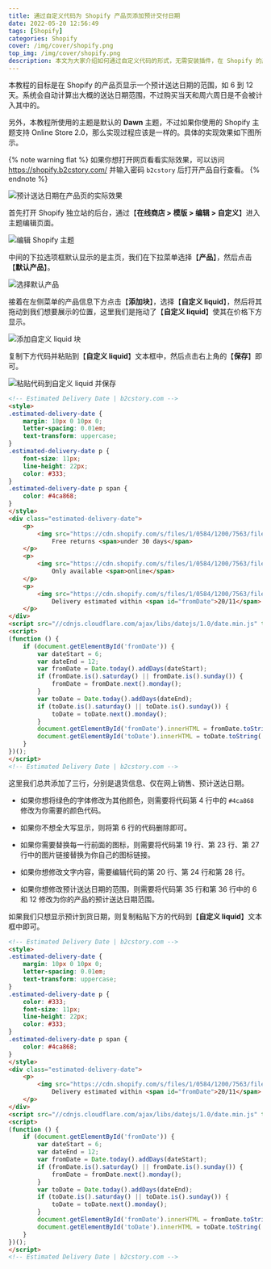 ```yaml
---
title: 通过自定义代码为 Shopify 产品页添加预计交付日期
date: 2022-05-20 12:56:49
tags: [Shopify]
categories: Shopify
cover: /img/cover/shopify.png
top_img: /img/cover/shopify.png
description: 本文为大家介绍如何通过自定义代码的形式，无需安装插件，在 Shopify 的产品页显示预计到货日期。
---
```


本教程的目标是在 Shopify 的产品页显示一个预计送达日期的范围，如 6 到 12 天。系统会自动计算出大概的送达日期范围，不过购买当天和周六周日是不会被计入其中的。

另外，本教程所使用的主题是默认的 **Dawn** 主题，不过如果你使用的 Shopify 主题支持 Online Store 2.0，那么实现过程应该是一样的。具体的实现效果如下图所示。

{% note warning flat %}
如果你想打开网页看看实际效果，可以访问 https://shopify.b2cstory.com/ 并输入密码 `b2cstory` 后打开产品自行查看。
{% endnote %}

![预计送达日期在产品页的实际效果](/display-the-estimated-delivery-date-on-shopify-product-page/final-result-of-estimated-delivery-date.jpg)

首先打开 Shopify 独立站的后台，通过【**在线商店 > 模版 > 编辑 > 自定义**】进入主题编辑页面。

![编辑 Shopify 主题](/display-the-estimated-delivery-date-on-shopify-product-page/shopify-customize-theme.jpg)

中间的下拉选项框默认显示的是主页，我们在下拉菜单选择【**产品**】，然后点击【**默认产品**】。

![选择默认产品](/display-the-estimated-delivery-date-on-shopify-product-page/shopify-edit-product-template.jpg)

接着在左侧菜单的产品信息下方点击【**添加块**】，选择【**自定义 liquid**】，然后将其拖动到我们想要展示的位置，这里我们是拖动了【**自定义 liquid**】使其在价格下方显示。

![添加自定义 liquid 块](/display-the-estimated-delivery-date-on-shopify-product-page/shopify-theme-add-custom-liquid.png)

复制下方代码并粘贴到【**自定义 liquid**】文本框中，然后点击右上角的【**保存**】即可。

![粘贴代码到自定义 liquid 并保存](/display-the-estimated-delivery-date-on-shopify-product-page/paste-codes-and-save.jpg)

```html
<!-- Estimated Delivery Date | b2cstory.com -->
<style>
.estimated-delivery-date {
	margin: 10px 0 10px 0;
	letter-spacing: 0.01em;
	text-transform: uppercase;
}
.estimated-delivery-date p {
	font-size: 11px;
	line-height: 22px;
	color: #333;
}
.estimated-delivery-date p span {
	color: #4ca868;
}
</style>
<div class="estimated-delivery-date">
	<p>
		<img src="https://cdn.shopify.com/s/files/1/0584/1200/7563/files/refund.png?v=1653029463" style="height: 25px; float: left; margin-right: 10px; padding-bottom: 4px;">
            Free returns <span>under 30 days</span>
    </p>
    <p>
        <img src="https://cdn.shopify.com/s/files/1/0584/1200/7563/files/package.png?v=1653029463" style="height: 25px; float: left; margin-right: 10px; padding-bottom: 3px;">
            Only available <span>online</span>
    </p>
    <p>
        <img src="https://cdn.shopify.com/s/files/1/0584/1200/7563/files/truck.png?v=1653029463" style="height: 25px; float: left; margin-right: 10px; padding-bottom: 3px;">
            Delivery estimated within <span id="fromDate">20/11</span> and <span id="toDate">29/11</span>
    </p>
</div>
<script src="//cdnjs.cloudflare.com/ajax/libs/datejs/1.0/date.min.js" type="text/javascript"></script>
<script>
(function () {
    if (document.getElementById('fromDate')) {
        var dateStart = 6;
        var dateEnd = 12;
        var fromDate = Date.today().addDays(dateStart);
        if (fromDate.is().saturday() || fromDate.is().sunday()) {
            fromDate = fromDate.next().monday();
        }
        var toDate = Date.today().addDays(dateEnd);
        if (toDate.is().saturday() || toDate.is().sunday()) {
            toDate = toDate.next().monday();
        }
        document.getElementById('fromDate').innerHTML = fromDate.toString('dd/MM');
        document.getElementById('toDate').innerHTML = toDate.toString('dd/MM');
    }
})();
</script>
<!-- Estimated Delivery Date | b2cstory.com -->
```

这里我们总共添加了三行，分别是退货信息、仅在网上销售、预计送达日期。

- 如果你想将绿色的字体修改为其他颜色，则需要将代码第 4 行中的 `#4ca868` 修改为你需要的颜色代码。
- 如果你不想全大写显示，则将第 6 行的代码删除即可。
- 如果你需要替换每一行前面的图标，则需要将代码第 19 行、第 23 行、第 27 行中的图片链接替换为你自己的图标链接。
- 如果你想修改文字内容，需要编辑代码的第 20 行、第 24 行和第 28 行。

- 如果你想修改预计送达日期的范围，则需要将代码第 35 行和第 36 行中的 6 和 12 修改为你的产品的预计送达日期范围。

如果我们只想显示预计到货日期，则复制粘贴下方的代码到【**自定义 liquid**】文本框中即可。

```html
<!-- Estimated Delivery Date | b2cstory.com -->
<style>
.estimated-delivery-date {
    margin: 10px 0 10px 0;
	letter-spacing: 0.01em;
	text-transform: uppercase;
}
.estimated-delivery-date p {
	color: #333;
	font-size: 11px;
	line-height: 22px;
	color: #333;
}
.estimated-delivery-date p span {
	color: #4ca868;
}
</style>
<div class="estimated-delivery-date">
    <p>
        <img src="https://cdn.shopify.com/s/files/1/0584/1200/7563/files/truck.png?v=1653029463" style="height: 25px; float: left; margin-right: 10px; padding-bottom: 3px;">
            Delivery estimated within <span id="fromDate">20/11</span> and <span id="toDate">29/11</span>
    </p>
</div>
<script src="//cdnjs.cloudflare.com/ajax/libs/datejs/1.0/date.min.js" type="text/javascript"></script>
<script>
(function () {
    if (document.getElementById('fromDate')) {
        var dateStart = 6;
        var dateEnd = 12;
        var fromDate = Date.today().addDays(dateStart);
        if (fromDate.is().saturday() || fromDate.is().sunday()) {
            fromDate = fromDate.next().monday();
        }
        var toDate = Date.today().addDays(dateEnd);
        if (toDate.is().saturday() || toDate.is().sunday()) {
            toDate = toDate.next().monday();
        }
        document.getElementById('fromDate').innerHTML = fromDate.toString('dd/MM');
        document.getElementById('toDate').innerHTML = toDate.toString('dd/MM');
    }
})();
</script>
<!-- Estimated Delivery Date | b2cstory.com -->
```
